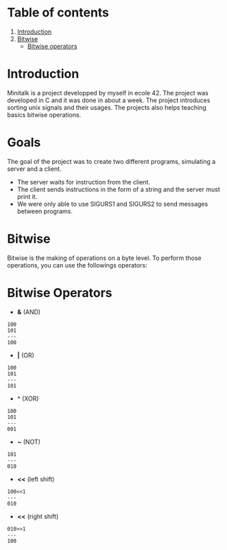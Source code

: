 # Table of contents
1. [Introduction](#introduction)
2. [Bitwise](#bitwise)
	- [Bitwise operators](#operators)

# Introduction <a name="introduction"></a>
Minitalk is a project developped by myself in ecole 42. The project was developed in C and it was done in about a week. The project introduces sorting unix signals and their usages. The projects also helps teaching basics bitwise operations.

# Goals 
The goal of the project was to create two different programs, simulating a server and a client.
- The server waits for instruction from the client.
- The client sends instructions in the form of a string and the server must print it.
- We were only able to use SIGURS1 and SIGURS2 to send messages between programs.

# Bitwise <a name="bitwise"></a>
Bitwise is the making of operations on a byte level.
To perform those operations, you can use the followings operators:

# Bitwise Operators <a name="operators"></a>
- **&** (AND)
```shell
100
101
---
100
```
- **|** (OR)
```shell
100
101
---
101
```

- **^** (XOR)
```shell
100
101
---
001
```

- **~** (NOT)
```shell
101
---
010
```

- **<<** (left shift)
```shell
100<<1
---
010
```

- **<<** (right shift)
```shell
010>>1
---
100
```